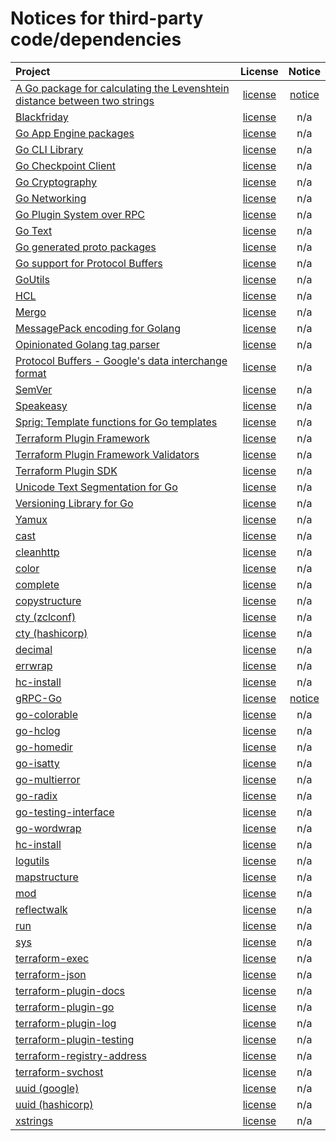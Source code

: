 # Notices for third-party code/dependencies
| Project | License | Notice |
| :--- | :---: | :---: |
|[A Go package for calculating the Levenshtein distance between two strings](https://github.com/agext/levenshtein)|[license](https://raw.githubusercontent.com/agext/levenshtein/master/LICENSE)|[notice](https://raw.githubusercontent.com/agext/levenshtein/master/NOTICE)|
|[Blackfriday](https://github.com/russross/blackfriday)|[license](https://raw.githubusercontent.com/russross/blackfriday/master/LICENSE.txt)|n/a|
|[Go App Engine packages](https://google.golang.org/appengine)|[license](https://raw.githubusercontent.com/golang/appengine/master/LICENSE)|n/a|
|[Go CLI Library](https://github.com/mitchellh/cli)|[license](https://raw.githubusercontent.com/mitchellh/cli/main/LICENSE)|n/a|
|[Go Checkpoint Client](https://github.com/hashicorp/go-checkpoint)|[license](https://raw.githubusercontent.com/hashicorp/go-checkpoint/master/LICENSE)|n/a|
|[Go Cryptography](https://golang.org/x/crypto)|[license](https://cs.opensource.google/go/x/crypto/+/master:LICENSE)|n/a|
|[Go Networking](https://golang.org/x/net)|[license](https://cs.opensource.google/go/x/net/+/master:LICENSE)|n/a|
|[Go Plugin System over RPC](https://github.com/hashicorp/go-plugin)|[license](https://raw.githubusercontent.com/hashicorp/go-plugin/main/LICENSE)|n/a|
|[Go Text](https://golang.org/x/text)|[license](https://cs.opensource.google/go/x/text/+/master:LICENSE)|n/a|
|[Go generated proto packages](https://google.golang.org/genproto)|[license](https://raw.githubusercontent.com/googleapis/go-genproto/main/LICENSE)|n/a|
|[Go support for Protocol Buffers](https://github.com/protocolbuffers/protobuf-go)|[license](https://raw.githubusercontent.com/protocolbuffers/protobuf-go/master/LICENSE)|n/a|
|[GoUtils](https://github.com/Masterminds/goutils)|[license](https://raw.githubusercontent.com/Masterminds/goutils/master/LICENSE.txt)|n/a|
|[HCL](https://github.com/hashicorp/hcl)|[license](https://raw.githubusercontent.com/hashicorp/hcl/main/LICENSE)|n/a|
|[Mergo](https://github.com/imdario/mergo)|[license](https://raw.githubusercontent.com/imdario/mergo/master/LICENSE)|n/a|
|[MessagePack encoding for Golang](https://github.com/vmihailenco/msgpack)|[license](https://raw.githubusercontent.com/vmihailenco/msgpack/v5/LICENSE)|n/a|
|[Opinionated Golang tag parser](https://github.com/vmihailenco/tagparser)|[license](https://raw.githubusercontent.com/vmihailenco/tagparser/master/LICENSE)|n/a|
|[Protocol Buffers - Google's data interchange format](https://github.com/golang/protobuf)|[license](https://raw.githubusercontent.com/golang/protobuf/master/LICENSE)|n/a|
|[SemVer](https://github.com/Masterminds/semver)|[license](https://raw.githubusercontent.com/Masterminds/semver/master/LICENSE.txt)|n/a|
|[Speakeasy](https://github.com/bgentry/speakeasy)|[license](https://raw.githubusercontent.com/bgentry/speakeasy/master/LICENSE)|n/a|
|[Sprig: Template functions for Go templates](https://github.com/Masterminds/sprig)|[license](https://raw.githubusercontent.com/Masterminds/sprig/master/LICENSE.txt)|n/a|
|[Terraform Plugin Framework](https://github.com/hashicorp/terraform-plugin-framework)|[license](https://raw.githubusercontent.com/hashicorp/terraform-plugin-framework/main/LICENSE)|n/a|
|[Terraform Plugin Framework Validators](https://github.com/hashicorp/terraform-plugin-framework-validators)|[license](https://raw.githubusercontent.com/hashicorp/terraform-plugin-framework-validators/main/LICENSE)|n/a|
|[Terraform Plugin SDK](https://github.com/hashicorp/terraform-plugin-sdk)|[license](https://raw.githubusercontent.com/hashicorp/terraform-plugin-sdk/main/LICENSE)|n/a|
|[Unicode Text Segmentation for Go](https://github.com/apparentlymart/go-textseg)|[license](https://raw.githubusercontent.com/apparentlymart/go-textseg/master/LICENSE)|n/a|
|[Versioning Library for Go](https://github.com/hashicorp/go-version)|[license](https://raw.githubusercontent.com/hashicorp/go-version/main/LICENSE)|n/a|
|[Yamux](https://github.com/hashicorp/yamux)|[license](https://raw.githubusercontent.com/hashicorp/yamux/master/LICENSE)|n/a|
|[cast](https://github.com/spf13/cast)|[license](https://raw.githubusercontent.com/spf13/cast/master/LICENSE)|n/a|
|[cleanhttp](https://github.com/hashicorp/go-cleanhttp)|[license](https://raw.githubusercontent.com/hashicorp/go-cleanhttp/master/LICENSE)|n/a|
|[color](https://github.com/fatih/color)|[license](https://raw.githubusercontent.com/fatih/color/main/LICENSE.md)|n/a|
|[complete](https://github.com/posener/complete)|[license](https://raw.githubusercontent.com/posener/complete/v1/LICENSE.txt)|n/a|
|[copystructure](https://github.com/mitchellh/copystructure)|[license](https://raw.githubusercontent.com/mitchellh/copystructure/master/LICENSE)|n/a|
|[cty (zclconf)](https://github.com/zclconf/go-cty)|[license](https://raw.githubusercontent.com/zclconf/go-cty/main/LICENSE)|n/a|
|[cty (hashicorp)](https://github.com/hashicorp/go-cty)|[license](https://raw.githubusercontent.com/hashicorp/go-cty/master/LICENSE)|n/a|
|[decimal](https://github.com/shopspring/decimal)|[license](https://raw.githubusercontent.com/shopspring/decimal/master/LICENSE)|n/a|
|[errwrap](https://github.com/hashicorp/errwrap)|[license](https://raw.githubusercontent.com/hashicorp/errwrap/master/LICENSE)|n/a|
|[hc-install](https://github.com/hashicorp/hc-install)|[license](https://raw.githubusercontent.com/hashicorp/hc-install/main/LICENSE)|n/a|
|[gRPC-Go](https://google.golang.org/grpc)|[license](https://raw.githubusercontent.com/grpc/grpc-go/master/LICENSE)|[notice](https://raw.githubusercontent.com/grpc/grpc-go/master/NOTICE.txt)|
|[go-colorable](https://github.com/mattn/go-colorable)|[license](https://raw.githubusercontent.com/mattn/go-colorable/master/LICENSE)|n/a|
|[go-hclog](https://github.com/hashicorp/go-hclog)|[license](https://raw.githubusercontent.com/hashicorp/go-hclog/main/LICENSE)|n/a|
|[go-homedir](https://github.com/mitchellh/go-homedir)|[license](https://raw.githubusercontent.com/mitchellh/go-homedir/main/LICENSE)|n/a|
|[go-isatty](https://github.com/mattn/go-isatty)|[license](https://raw.githubusercontent.com/mattn/go-isatty/master/LICENSE)|n/a|
|[go-multierror](https://github.com/hashicorp/go-multierror)|[license](https://raw.githubusercontent.com/hashicorp/go-multierror/master/LICENSE)|n/a|
|[go-radix](https://github.com/armon/go-radix)|[license](https://raw.githubusercontent.com/armon/go-radix/master/LICENSE)|n/a|
|[go-testing-interface](https://github.com/mitchellh/go-testing-interface)|[license](https://raw.githubusercontent.com/mitchellh/go-testing-interface/master/LICENSE)|n/a|
|[go-wordwrap](https://github.com/mitchellh/go-wordwrap)|[license](https://raw.githubusercontent.com/mitchellh/go-wordwrap/master/LICENSE.md)|n/a|
|[hc-install](https://github.com/hashicorp/hc-install)|[license](https://raw.githubusercontent.com/hashicorp/hc-install/main/LICENSE)|n/a|
|[logutils](https://github.com/hashicorp/logutils)|[license](https://raw.githubusercontent.com/hashicorp/logutils/master/LICENSE)|n/a|
|[mapstructure](https://github.com/mitchellh/mapstructure)|[license](https://raw.githubusercontent.com/mitchellh/mapstructure/main/LICENSE)|n/a|
|[mod](golang.org/x/mod)|[license](https://cs.opensource.google/go/x/mod/+/master:LICENSE)|n/a|
|[reflectwalk](https://github.com/mitchellh/reflectwalk)|[license](https://raw.githubusercontent.com/mitchellh/reflectwalk/main/LICENSE)|n/a|
|[run](https://github.com/oklog/run)|[license](https://raw.githubusercontent.com/oklog/run/master/LICENSE)|n/a|
|[sys](https://golang.org/x/sys)|[license](https://cs.opensource.google/go/x/sys/+/master:LICENSE)|n/a|
|[terraform-exec](https://github.com/hashicorp/terraform-exec)|[license](https://raw.githubusercontent.com/hashicorp/terraform-exec/main/LICENSE)|n/a|
|[terraform-json](https://github.com/hashicorp/terraform-json)|[license](https://raw.githubusercontent.com/hashicorp/terraform-json/main/LICENSE)|n/a|
|[terraform-plugin-docs](https://github.com/hashicorp/terraform-plugin-docs)|[license](https://raw.githubusercontent.com/hashicorp/terraform-plugin-docs/main/LICENSE)|n/a|
|[terraform-plugin-go](https://github.com/hashicorp/terraform-plugin-go)|[license](https://raw.githubusercontent.com/hashicorp/terraform-plugin-go/main/LICENSE)|n/a|
|[terraform-plugin-log](https://github.com/hashicorp/terraform-plugin-log)|[license](https://raw.githubusercontent.com/hashicorp/terraform-plugin-log/main/LICENSE)|n/a|
|[terraform-plugin-testing](https://github.com/hashicorp/terraform-plugin-testing)|[license](https://raw.githubusercontent.com/hashicorp/terraform-plugin-testing/main/LICENSE)|n/a|
|[terraform-registry-address](https://github.com/hashicorp/terraform-registry-address)|[license](https://raw.githubusercontent.com/hashicorp/terraform-registry-address/main/LICENSE)|n/a|
|[terraform-svchost](https://github.com/hashicorp/terraform-svchost)|[license](https://raw.githubusercontent.com/hashicorp/terraform-svchost/main/LICENSE)|n/a|
|[uuid (google)](https://github.com/google/uuid)|[license](https://raw.githubusercontent.com/google/uuid/master/LICENSE)|n/a|
|[uuid (hashicorp)](https://github.com/hashicorp/go-uuid)|[license](https://raw.githubusercontent.com/hashicorp/go-uuid/master/LICENSE)|n/a|
|[xstrings](https://github.com/huandu/xstrings)|[license](https://raw.githubusercontent.com/huandu/xstrings/master/LICENSE)|n/a|
